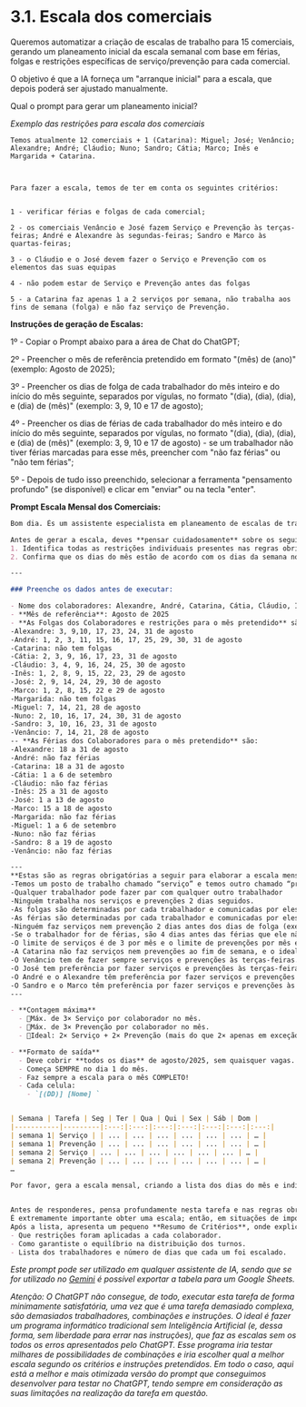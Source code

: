 
# 3.1. Escala dos comerciais


Queremos automatizar a criação de escalas de trabalho para 15 comerciais, gerando um planeamento inicial da escala semanal com base em férias, folgas e restrições específicas de serviço/prevenção para cada comercial.

O objetivo é que a IA forneça um "arranque inicial" para a escala, que depois poderá ser ajustado manualmente.


Qual o prompt para gerar um planeamento inicial?




*Exemplo das restrições para escala dos comerciais*
 
```
Temos atualmente 12 comerciais + 1 (Catarina): Miguel; José; Venâncio; Alexandre; André; Cláudio; Nuno; Sandro; Cátia; Marco; Inês e Margarida + Catarina.

 

Para fazer a escala, temos de ter em conta os seguintes critérios:


1 - verificar férias e folgas de cada comercial;

2 - os comerciais Venâncio e José fazem Serviço e Prevenção às terças-feiras; André e Alexandre às segundas-feiras; Sandro e Marco às quartas-feiras;

3 - o Cláudio e o José devem fazer o Serviço e Prevenção com os elementos das suas equipas

4 - não podem estar de Serviço e Prevenção antes das folgas

5 - a Catarina faz apenas 1 a 2 serviços por semana, não trabalha aos fins de semana (folga) e não faz serviço de Prevenção.  
```

**Instruções de geração de Escalas:**

1º - Copiar o Prompt abaixo para a área de Chat do ChatGPT;

2º - Preencher o mês de referência pretendido em formato "(mês) de (ano)" (exemplo: Agosto de 2025);

3º - Preencher os dias de folga de cada trabalhador do mês inteiro e do início do mês seguinte, separados por vígulas, no formato "(dia), (dia), (dia), e (dia) de (mês)" (exemplo: 3, 9, 10 e 17 de agosto);

4º - Preencher os dias de férias de cada trabalhador do mês inteiro e do início do mês seguinte, separados por vígulas, no formato "(dia), (dia), (dia), e (dia) de (mês)" (exemplo: 3, 9, 10 e 17 de agosto) - se um trabalhador não tiver férias marcadas para esse mês, preencher com "não faz férias" ou "não tem férias";

5º - Depois de tudo isso preenchido, selecionar a ferramenta "pensamento profundo" (se disponível) e clicar em "enviar" ou na tecla "enter". 




**Prompt Escala Mensal dos Comerciais:**

```markdown
Bom dia. És um assistente especialista em planeamento de escalas de trabalho. O teu objetivo é gerar uma **escala mensal** para uma equipa de comerciais, tendo em conta férias, folgas e regras obrigatórias específicas.

Antes de gerar a escala, deves **pensar cuidadosamente** sobre os seguintes pontos:
1. Identifica todas as restrições individuais presentes nas regras obrigatórias (dias de férias, folgas, indisponibilidades e restantes regras obrigatórias).
2. Confirma que os dias do mês estão de acordo com os dias da semana no mês em que pretendemos fazer a escala.

--- 

### Preenche os dados antes de executar:

- Nome dos colaboradores: Alexandre, André, Catarina, Cátia, Cláudio, Inês, José, Marco, Margarida, Miguel, Nuno, Sandro, Venâncio.
- **Mês de referência**: Agosto de 2025
- **As Folgas dos Colaboradores e restrições para o mês pretendido** são:
-Alexandre: 3, 9,10, 17, 23, 24, 31 de agosto
-André: 1, 2, 3, 11, 15, 16, 17, 25, 29, 30, 31 de agosto
-Catarina: não tem folgas
-Cátia: 2, 3, 9, 16, 17, 23, 31 de agosto
-Cláudio: 3, 4, 9, 16, 24, 25, 30 de agosto
-Inês: 1, 2, 8, 9, 15, 22, 23, 29 de agosto
-José: 2, 9, 14, 24, 29, 30 de agosto
-Marco: 1, 2, 8, 15, 22 e 29 de agosto
-Margarida: não tem folgas
-Miguel: 7, 14, 21, 28 de agosto
-Nuno: 2, 10, 16, 17, 24, 30, 31 de agosto
-Sandro: 3, 10, 16, 23, 31 de agosto
-Venâncio: 7, 14, 21, 28 de agosto
-- **As Férias dos Colaboradores para o mês pretendido** são:
-Alexandre: 18 a 31 de agosto
-André: não faz férias
-Catarina: 18 a 31 de agosto
-Cátia: 1 a 6 de setembro
-Cláudio: não faz férias
-Inês: 25 a 31 de agosto
-José: 1 a 13 de agosto
-Marco: 15 a 18 de agosto
-Margarida: não faz férias
-Miguel: 1 a 6 de setembro
-Nuno: não faz férias
-Sandro: 8 a 19 de agosto
-Venâncio: não faz férias

---
**Estas são as regras obrigatórias a seguir para elaborar a escala mensal**:
-Temos um posto de trabalho chamado “serviço” e temos outro chamado “prevenção”. 
-Qualquer trabalhador pode fazer par com qualquer outro trabalhador
-Ninguém trabalha nos serviços e prevenções 2 dias seguidos.
-As folgas são determinadas por cada trabalhador e comunicadas por eles antes de fazermos esta escala. 
-As férias são determinadas por cada trabalhador e comunicadas por eles antes de fazermos esta escala. 
-Ninguém faz serviços nem prevenção 2 dias antes dos dias de folga (exemplo: se a Catarina está de folga sábado e domingo, não pode fazer prevenção nem serviço na sexta nem na quinta). 
-Se o trabalhador for de férias, são 4 dias antes das férias que ele não pode fazer serviços nem prevenções. 
-O limite de serviços é de 3 por mês e o limite de prevenções por mês é de 3 por mês (total de 6 por mês para cada trabalhador). O ideal é ter 2 serviços e 2 prevenções por mês cada trabalhador. (Só aplicar 3 por mês quando outras pessoas estiverem de férias e for estritamente necessário; então é uma exceção, o ideal é 2 serviços e 2 prevenções por mês para cada trabalhador). 
-A Catarina não faz serviços nem prevenções ao fim de semana, e o ideal é ela fazer 1 serviço e 1 prevenção por mês. 
-O Venâncio tem de fazer sempre serviços e prevenções às terças-feiras. 
-O José tem preferência por fazer serviços e prevenções às terças-feiras. 
-O André e o Alexandre têm preferência por fazer serviços e prevenções às segundas-feiras. 
-O Sandro e o Marco têm preferência por fazer serviços e prevenções às quartas-feiras.
---

- **Contagem máxima**  
  - 🔸Máx. de 3× Serviço por colaborador no mês.  
  - 🔸Máx. de 3× Prevenção por colaborador no mês.  
  - 🔸Ideal: 2× Serviço + 2× Prevenção (mais do que 2× apenas em exceção).

- **Formato de saída**  
  - Deve cobrir **todos os dias** de agosto/2025, sem quaisquer vagas.
  - Começa SEMPRE no dia 1 do mês.
  - Faz sempre a escala para o mês COMPLETO!  
  - Cada celula:  
    - `[(DD)] [Nome] `


| Semana | Tarefa | Seg | Ter | Qua | Qui | Sex | Sáb | Dom |
|-----------|---------|:---:|:---:|:---:|:---:|:---:|:---:|:---:|
| semana 1| Serviço | | ... | ... | ... | ... | ... | ... | … |
| semana 1| Prevenção | ... | ... | ... | ... | ... | ... | … |
| semana 2| Serviço | ... | ... | ... | ... | ... | ... | … |
| semana 2| Prevenção | ... | ... | ... | ... | ... | ... | … |
…

Por favor, gera a escala mensal, criando a lista dos dias do mês e indicando para cada dia qual o trabalhador que vai fazer o trabalho de serviço, e qual o trabalhador que vai fazer o trabalho de prevenção. Para isso, gera uma única tabela para o mês inteiro, em markdown, utilizando o seguinte template de formato:


Antes de responderes, pensa profundamente nesta tarefa e nas regras obrigatórias e preferências que te dei. Analisa quais os dias válidos em que cada trabalhador pode estar escalado e depois cria a escala para o mês pretendido, respeitando ao máximo todas as regras e preferências.
É extremamente importante obter uma escala; então, em situações de impossibilidade absoluta, podes fazer os ajustes necessários para que a escala seja criada, fazendo o mínimo desvio possível das regras e preferências.  Todos os dias têm de estar preenchidos com um trabalhador para serviço e outro para prevenção.
Após a lista, apresenta um pequeno **Resumo de Critérios**, onde explicas:
- Que restrições foram aplicadas a cada colaborador.
- Como garantiste o equilíbrio na distribuição dos turnos.
- Lista dos trabalhadores e número de dias que cada um foi escalado.
```

*Este prompt pode ser utilizado em qualquer assistente de IA, sendo que se for utilizado no [Gemini](https://gemini.google.com/app) é possível exportar a tabela para um Google Sheets.*

 


*Atenção: O ChatGPT não consegue, de todo, executar esta tarefa de forma minimamente satisfatória, uma vez que é uma tarefa demasiado complexa, são demasiados trabalhadores, combinações e instruções. O ideal é fazer um programa informático tradicional sem Inteligência Artificial (e, dessa forma, sem liberdade para errar nas instruções), que faz as escalas sem os todos os erros apresentados pelo ChatGPT. Esse programa iria testar milhares de possibilidades de combinações e iria escolher qual a melhor escala segundo os critérios e instruções pretendidos. Em todo o caso, aqui está a melhor e mais otimizada versão do prompt que conseguimos desenvolver para testar no ChatGPT, tendo sempre em consideração as suas limitações na realização da tarefa em questão.*